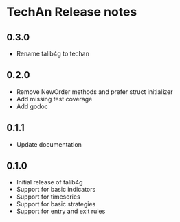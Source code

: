 # TechAn Release notes

## 0.3.0
* Rename talib4g to techan

## 0.2.0
* Remove NewOrder methods and prefer struct initializer
* Add missing test coverage
* Add godoc

## 0.1.1
* Update documentation

## 0.1.0
* Initial release of talib4g
* Support for basic indicators
* Support for timeseries
* Support for basic strategies
* Support for entry and exit rules
